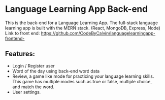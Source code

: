 ﻿# Language Learning App Back-end
This is the back-end for a Language Learning App. The full-stack language learning app is built with the MERN stack. (React, MongoDB, Express, Node)
<br>
Link to front end:
https://github.com/CodeByCalvin/languagelearningapp-frontend-
<br>
## Features:
- Login / Register user
- Word of the day using back-end word data
- Review, a game like mode for practicing your language learning skills. This game has multiple modes such as true or false, multiple choice, and match the word.
- User settings.
